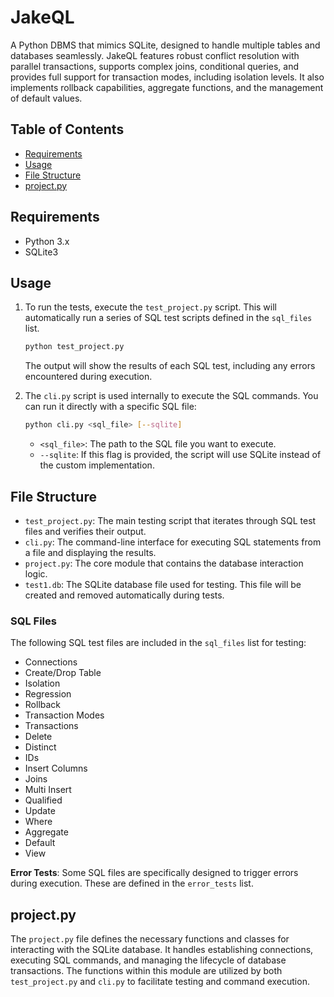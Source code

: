 # JakeQL

A Python DBMS that mimics SQLite, designed to handle multiple tables and databases seamlessly. JakeQL features robust conflict resolution with parallel transactions, supports complex joins, conditional queries, and provides full support for transaction modes, including isolation levels. It also implements rollback capabilities, aggregate functions, and the management of default values.

## Table of Contents
- [Requirements](#requirements)
- [Usage](#usage)
- [File Structure](#file-structure)
- [project.py](#projectpy) 

## Requirements

- Python 3.x
- SQLite3

## Usage

1. To run the tests, execute the `test_project.py` script. This will automatically run a series of SQL test scripts defined in the `sql_files` list.

   ```bash
   python test_project.py
   ```

   The output will show the results of each SQL test, including any errors encountered during execution.

2. The `cli.py` script is used internally to execute the SQL commands. You can run it directly with a specific SQL file:

   ```bash
   python cli.py <sql_file> [--sqlite]
   ```

   - `<sql_file>`: The path to the SQL file you want to execute.
   - `--sqlite`: If this flag is provided, the script will use SQLite instead of the custom implementation.

## File Structure

- `test_project.py`: The main testing script that iterates through SQL test files and verifies their output.
- `cli.py`: The command-line interface for executing SQL statements from a file and displaying the results.
- `project.py`: The core module that contains the database interaction logic.
- `test1.db`: The SQLite database file used for testing. This file will be created and removed automatically during tests.

### SQL Files

The following SQL test files are included in the `sql_files` list for testing:

- Connections
- Create/Drop Table
- Isolation
- Regression
- Rollback
- Transaction Modes
- Transactions
- Delete
- Distinct
- IDs
- Insert Columns
- Joins
- Multi Insert
- Qualified
- Update
- Where
- Aggregate
- Default
- View

**Error Tests**: Some SQL files are specifically designed to trigger errors during execution. These are defined in the `error_tests` list.

## project.py

The `project.py` file defines the necessary functions and classes for interacting with the SQLite database. It handles establishing connections, executing SQL commands, and managing the lifecycle of database transactions. The functions within this module are utilized by both `test_project.py` and `cli.py` to facilitate testing and command execution.

